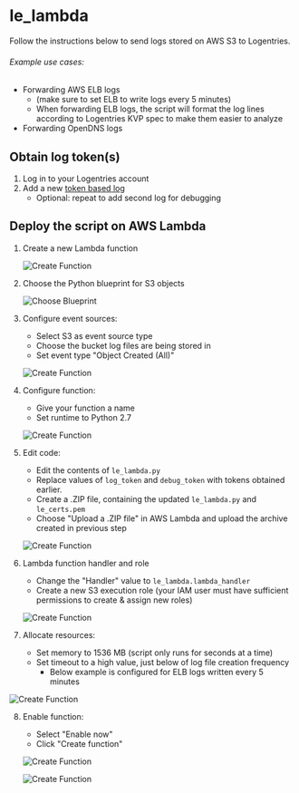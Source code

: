 # le_lambda
Follow the instructions below to send logs stored on AWS S3 to Logentries.

###### Example use cases:
* Forwarding AWS ELB logs
  * (make sure to set ELB to write logs every 5 minutes)
  * When forwarding ELB logs, the script will format the log lines according to Logentries KVP spec to make them easier to analyze
* Forwarding OpenDNS logs

## Obtain log token(s)
1. Log in to your Logentries account
2. Add a new [token based log](https://logentries.com/doc/input-token/)
   * Optional: repeat to add second log for debugging

## Deploy the script on AWS Lambda
1. Create a new Lambda function

   ![Create Function](https://raw.githubusercontent.com/logentries/le_lambda/master/doc/step1.png)

2. Choose the Python blueprint for S3 objects

   ![Choose Blueprint](https://raw.githubusercontent.com/logentries/le_lambda/master/doc/step2.png)

3. Configure event sources:
   * Select S3 as event source type
   * Choose the bucket log files are being stored in
   * Set event type "Object Created (All)"

   ![Create Function](https://raw.githubusercontent.com/logentries/le_lambda/master/doc/step3.png)

4. Configure function:
   * Give your function a name
   * Set runtime to Python 2.7

   ![Create Function](https://raw.githubusercontent.com/logentries/le_lambda/master/doc/step4.png)

5. Edit code:
   * Edit the contents of ```le_lambda.py```
   * Replace values of ```log_token``` and ```debug_token``` with tokens obtained earlier.
   * Create a .ZIP file, containing the updated ```le_lambda.py``` and ```le_certs.pem```
   * Choose "Upload a .ZIP file" in AWS Lambda and upload the archive created in previous step

   ![Create Function](https://raw.githubusercontent.com/logentries/le_lambda/master/doc/step5.png)

6. Lambda function handler and role
   * Change the "Handler" value to ```le_lambda.lambda_handler```
   * Create a new S3 execution role (your IAM user must have sufficient permissions to create & assign new roles)

   ![Create Function](https://raw.githubusercontent.com/logentries/le_lambda/master/doc/step6.png)

7. Allocate resources:
   * Set memory to 1536 MB (script only runs for seconds at a time)
   * Set timeout to a high value, just below of log file creation frequency
     *  Below example is configured for ELB logs written every 5 minutes

  ![Create Function](https://raw.githubusercontent.com/logentries/le_lambda/master/doc/step7.png)

8. Enable function:
   * Select "Enable now"
   * Click "Create function"

   ![Create Function](https://raw.githubusercontent.com/logentries/le_lambda/master/doc/step8.png)

   ![Create Function](https://raw.githubusercontent.com/logentries/le_lambda/master/doc/step9.png)
